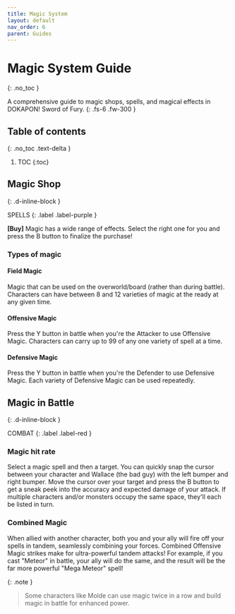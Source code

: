 ```yaml
---
title: Magic System
layout: default
nav_order: 6
parent: Guides
---
```


# Magic System Guide
{: .no_toc }

A comprehensive guide to magic shops, spells, and magical effects in DOKAPON! Sword of Fury.
{: .fs-6 .fw-300 }

## Table of contents
{: .no_toc .text-delta }

1. TOC
{:toc}

## Magic Shop
{: .d-inline-block }

SPELLS
{: .label .label-purple }

**[Buy]** Magic has a wide range of effects. Select the right one for you and press the B button to finalize the purchase!

### Types of magic

#### Field Magic
Magic that can be used on the overworld/board (rather than during battle). Characters can have between 8 and 12 varieties of magic at the ready at any given time.

#### Offensive Magic
Press the Y button in battle when you're the Attacker to use Offensive Magic. Characters can carry up to 99 of any one variety of spell at a time.

#### Defensive Magic
Press the Y button in battle when you're the Defender to use Defensive Magic. Each variety of Defensive Magic can be used repeatedly.

## Magic in Battle
{: .d-inline-block }

COMBAT
{: .label .label-red }

### Magic hit rate
Select a magic spell and then a target. You can quickly snap the cursor between your character and Wallace (the bad guy) with the left bumper and right bumper. Move the cursor over your target and press the B button to get a sneak peek into the accuracy and expected damage of your attack. If multiple characters and/or monsters occupy the same space, they'll each be listed in turn.

### Combined Magic
When allied with another character, both you and your ally will fire off your spells in tandem, seamlessly combining your forces. Combined Offensive Magic strikes make for ultra-powerful tandem attacks! For example, if you cast "Meteor" in battle, your ally will do the same, and the result will be the far more powerful "Mega Meteor" spell!

{: .note }
> Some characters like Molde can use magic twice in a row and build magic in battle for enhanced power. 